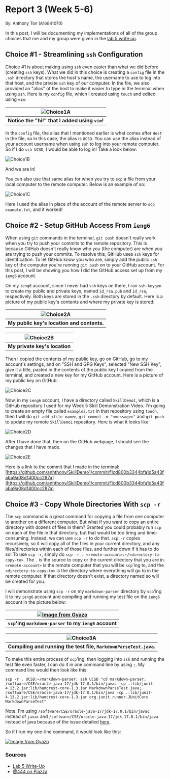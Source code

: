 # **Report 3 (Week 5-6)**

<font size= "2">By: Anthony Ton (A16841070)</font>

In this post, I will be documenting my implementations of all of the group choices that me and my group were given in the [lab 5 write up](https://docs.google.com/document/d/1NQ17hecUPFKeoFyrEvK9DBlCS1JkDbMW6Ygrf_CJJJU/edit).

## Choice #1 - Streamlining ```ssh``` Configuration

Choice #1 is about making using ```ssh``` even easier than what we did before (creating ```ssh``` keys). What we did in this choice is creating a ```config``` file in the ```.ssh``` directory that stores the host's name, the username to use to log into that host, and the private ```ssh``` key of our computer. In the file, we also provided an "alias" of the host to make it easier to type in the terminal when using ```ssh```. Here is my ```config``` file, which I created using ```touch``` and edited using ```vim```:

| ![Choice1A](Choice1A.png) |
|:--:|
| <b>Notice the "hi!" that I added using ```vim```!</b>|

In the ```config``` file, the alias that I mentioned earlier is what comes after ```Host``` in the file, so in this case, the alias is ```UCSD```. You can use the alias instead of your account username when using ```ssh``` to log into your remote computer. So if I do ```ssh UCSD```, I would be able to log in! Take a look below:

![Choice1B](Choice1B.png)

And we are in!

You can also use that same alias for when you try to ```scp``` a file from your local computer to the remote computer. Below is an example of so:

![Choice1C](Choice1C.png)

Here I used the alias in place of the account of the remote server to ```scp example.txt```, and it worked!

## Choice #2 - Setup GitHub Access From ```ieng6```

When using ```git``` commands in the terminal, ```git push``` doesn't really work when you try to push your commits to the remote repository. This is because GitHub doesn't really know who you (the computer) are when you are trying to push your commits. To resolve this, GitHub uses ```ssh``` keys for identification. To let GitHub know you who are, simply add the public ```ssh``` key of the computer you're running ```git push``` on to your GitHub account. For this post, I will be showing you how I did the GitHub access set up from my ```ieng6``` account.

On my ```ieng6``` account, since I never had ```ssh``` keys on there, I ran ```ssh-keygen``` to create my public and private keys, named ```id_rsa.pub``` and ```id_rsa```, respectively. Both keys are stored in the ```.ssh``` directory by default. Here is a picture of my public key's contents and where my private key is stored:

| ![Choice2A](Choice2A.png) |
|:--:|
| <b>My public key's location and contents.</b>|


| ![Choice2B](Choice2B.png) |
|:--:|
| <b>My private key's location</b>|


Then I copied the contents of my public key, go on GitHub, go to my account's settings, and on "SSH and GPG Keys", selected "New SSH Key", give it a title, pasted in the contents of the public key I copied from the terminal, and created a new key for my GitHub account. Here is a picture of my public key on GitHub: 

![Choice2C](Choice2C.png)

Now, in my ```ieng6``` account, I have a directory called ```SkillDemo1```, which is a GitHub repository I used for my Week 5 Skill Demonstration Video. I'm going to create an empty file called ```example2.txt``` in that repository using ```touch```, then I will do ```git add <file-name>```, ```git commit -m "<message>"``` and ```git push``` to update my remote ```SkillDemo1``` repository. Here is what it looks like:

![Choice2D](Choice2D.png)

After I have done that, then on the GitHub webpage, I should see the changes that I have made.

![Choice2E](Choice2E.png)

Here is a link to the commit that I made in the terminal: [https://github.com/anhthony/SkillDemo1/commit/f1cd800b3344bfa1d5a43faba9a08d1400cc287a](https://github.com/anhthony/SkillDemo1/commit/f1cd800b3344bfa1d5a43faba9a08d1400cc287a)

## Choice #3 - Copy Whole Directories With ```scp -r```

The ```scp``` command is a great command for copying a file from one computer to another on a different computer. But what if you want to copy an entire directory with dozens of files in them? Granted you could probably run ```scp``` on each of the file in that directory, but that would be too tiring and time-consuming. Instead, we can use ```scp -r``` to do that. ```scp -r``` copies recursively, so it will copy all of the files in your current directory, and any files/directories within each of those files, and further down if it has to do so! To use ```scp -r```, simply do ```scp -r . <remote-account>:~/<directory-to-copy-to>```. The ```.``` is the source to copy or the current directory that you are in. ```<remote-account>``` is the remote computer that you will be ```scp```'ing to, and the ```<directory-to-copy-to>``` is the directory where everything will go to in the remote computer. If that directory doesn't exist, a directory named so will be created for you.

I will demonstrate using ```scp -r``` on my ```markdown-parser``` directory by ```scp```'ing it to my ```ieng6``` account and compiling and running my test file on the ```ieng6``` account in the picture below:

| [![Image from Gyazo](https://i.gyazo.com/d30e73e04ba097e3896ee293a2f454a0.gif)](https://gyazo.com/d30e73e04ba097e3896ee293a2f454a0) |
|:--:|
| <b>```scp```'ing ```markdown-parser``` to my ```ieng6``` account</b>|

| ![Choice3A](Choice3A.png) |
|:--:|
| <b>Compiling and running the test file, ```MarkdownParseTest.java```.</b>|

To make this entire process of ```scp```'ing, then logging into ```ssh``` and running the test file even faster, I can do it in one command line by using ```;```. My command line would then look like this: 
```
scp -r . UCSD:~/markdown-parser; ssh UCSD "cd markdown-parser; /software/CSE/oracle-java-17/jdk-17.0.1/bin/javac -cp .:lib/junit-4.13.2.jar:lib/hamcrest-core-1.3.jar MarkdownParseTest.java; /software/CSE/oracle-java-17/jdk-17.0.1/bin/java -cp .:lib/junit-4.13.2.jar:lib/hamcrest-core-1.3.jar org.junit.runner.JUnitCore MarkdownParseTest"
```

Note: I'm using ```/software/CSE/oracle-java-17/jdk-17.0.1/bin/javac``` instead of ```javac``` and 
```/software/CSE/oracle-java-17/jdk-17.0.1/bin/java``` instead of java because of the issue detailed [here](https://piazza.com/class/l0lgl3r7ph370k?cid=444).

So if I run my one-line command, it would look like this:

[![Image from Gyazo](https://i.gyazo.com/c1cd535732df09d9d84c4492701a1630.gif)](https://gyazo.com/c1cd535732df09d9d84c4492701a1630)

### Sources
* [Lab 5 Write-Up](https://docs.google.com/document/d/1NQ17hecUPFKeoFyrEvK9DBlCS1JkDbMW6Ygrf_CJJJU/edit?usp=sharing)
* [@444 on Piazza](https://piazza.com/class/l0lgl3r7ph370k?cid=444)